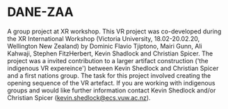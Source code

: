 # DANE-ZAA
A group project at XR workshop.
This VR project was co-developed during the XR International Workshop (Victoria University, 18.02-20.02.20, Wellington New Zealand) by Dominic Flavio Tjiptono, Mairi Gunn, Ali Kahwaji, Stephen FitzHerbert, Kevin Shadlock and Christian Spicer.
The project was a invited contribution to a larger artifact construction ('the indigenous VR expereince') between Kevin Shedlock and Christian Spicer and a first nations group. The task for this project involved creating the opening sequence of the VR artefact. 
If you are working with indigenous groups and would like further information contact Kevin Shedlock and/or Christian Spicer (kevin.shedlock@ecs.vuw.ac.nz).
